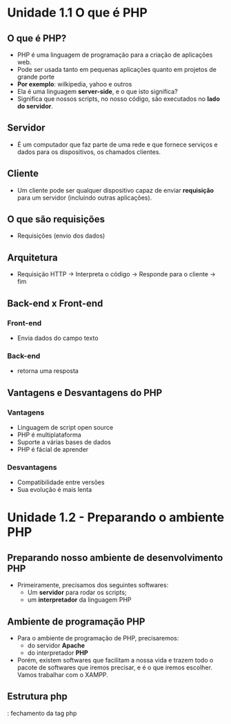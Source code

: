 # Unidade 1.1 O que é PHP

## O que é PHP?
* PHP é uma linguagem de programação para a criação de aplicações web.
* Pode ser usada tanto em pequenas aplicações quanto em projetos de grande porte
* __Por exemplo__: wilkipedia, yahoo e outros
* Ela é uma linguagem __server-side__, e o que isto significa?
* Significa que nossos scripts, no nosso código, são executados no __lado do servidor__.

## Servidor
* É um computador que faz parte de uma rede e que fornece serviços e dados para os dispositivos, os chamados clientes.

## Cliente
* Um cliente pode ser qualquer dispositivo capaz de enviar __requisição__ para um servidor (incluindo outras aplicações).

## O que são requisições
* Requisições (envio dos dados)


## Arquitetura

* Requisição HTTP -> Interpreta o código -> Responde para o cliente -> fim

## Back-end x Front-end
### Front-end
* Envia dados do campo texto
### Back-end
* retorna uma resposta

## Vantagens e Desvantagens do PHP
### Vantagens
* Linguagem de script open source
* PHP é multiplataforma
* Suporte a várias bases de dados
* PHP é fácial de aprender

### Desvantagens
* Compatibilidade entre versões
* Sua evolução é mais lenta


# Unidade 1.2 - Preparando o ambiente PHP 

## Preparando nosso ambiente de desenvolvimento PHP
* Primeiramente, precisamos dos seguintes softwares:
  - Um __servidor__ para rodar os scripts;
  - um __interpretador__ da linguagem PHP
  
## Ambiente de programação PHP
* Para o ambiente de programação de PHP, precisaremos:
  - do servidor __Apache__
  - do interpretador __PHP__
* Porém, existem softwares que facilitam a nossa vida e trazem todo o pacote de softwares que iremos precisar, e é o que iremos escolher. Vamos trabalhar com o XAMPP.

## Estrutura php
<?php
    código
?>

__<?php__: abertura da tag php
__?>__: fechamento da tag php
